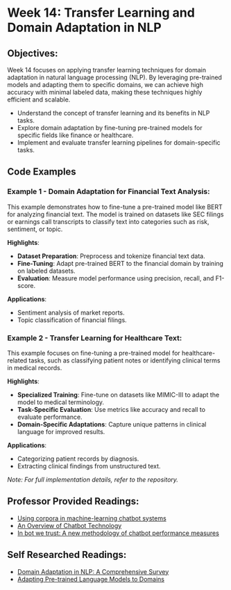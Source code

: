 # **Week 14: Transfer Learning and Domain Adaptation in NLP**

## **Objectives:**

Week 14 focuses on applying transfer learning techniques for domain adaptation in natural language processing (NLP). By leveraging pre-trained models and adapting them to specific domains, we can achieve high accuracy with minimal labeled data, making these techniques highly efficient and scalable.

- Understand the concept of transfer learning and its benefits in NLP tasks.
- Explore domain adaptation by fine-tuning pre-trained models for specific fields like finance or healthcare.
- Implement and evaluate transfer learning pipelines for domain-specific tasks.

## **Code Examples**

### Example 1 - Domain Adaptation for Financial Text Analysis:
This example demonstrates how to fine-tune a pre-trained model like BERT for analyzing financial text. The model is trained on datasets like SEC filings or earnings call transcripts to classify text into categories such as risk, sentiment, or topic.

**Highlights**:
- **Dataset Preparation**: Preprocess and tokenize financial text data.
- **Fine-Tuning**: Adapt pre-trained BERT to the financial domain by training on labeled datasets.
- **Evaluation**: Measure model performance using precision, recall, and F1-score.

**Applications**:
- Sentiment analysis of market reports.
- Topic classification of financial filings.

### Example 2 - Transfer Learning for Healthcare Text:
This example focuses on fine-tuning a pre-trained model for healthcare-related tasks, such as classifying patient notes or identifying clinical terms in medical records.

**Highlights**:
- **Specialized Training**: Fine-tune on datasets like MIMIC-III to adapt the model to medical terminology.
- **Task-Specific Evaluation**: Use metrics like accuracy and recall to evaluate performance.
- **Domain-Specific Adaptations**: Capture unique patterns in clinical language for improved results.

**Applications**:
- Categorizing patient records by diagnosis.
- Extracting clinical findings from unstructured text.

*Note: For full implementation details, refer to the repository.*  

## **Professor Provided Readings:**

- [Using corpora in machine-learning chatbot systems]([https://ruder.io/transfer-learning/](https://d1wqtxts1xzle7.cloudfront.net/47822392/Using_corpora_in_machine-learning_chatbo20160805-6451-13l2mjr-libre.pdf?1470426979=&response-content-disposition=inline%3B+filename%3DUsing_corpora_in_machine_learning_chatbo.pdf&Expires=1691349264&Signature=Ndyv2Bz9KIEWavyG3ZOXbGkhtJKibBRSobPXdMIyp6Od9M8-Z3X-5~iA2nogQRe11U8DlL9ZBsybO3hy1LF4~9TKJ~COeoqyP1gKce5l4ijn4RHgL9l~Q28Y5YBvm-tPiFPNn-tjlRnakuO8HEvgHNJfmUL82yXkyR-fk3VUAqSmReUcUztbzcHC~f6G-GYz0yBVZzH9cEgbbB6L13tkXnOUArCbr4leVDRdGVgXGNRWiu0ZNjb~lAVpkOjEqwY9JIZI53-hJXXVbrXPkeuEu-Pborr-0nze2zEBA1COlATMQLPP-ggj2IXCIILtT538WKrPpD22dYuCXf4FxYlwjg__&Key-Pair-Id=APKAJLOHF5GGSLRBV4ZA))
- [An Overview of Chatbot Technology]([https://arxiv.org/abs/2005.14165](https://link.springer.com/chapter/10.1007/978-3-030-49186-4_31))
- [In bot we trust: A new methodology of chatbot performance measures](https://d1wqtxts1xzle7.cloudfront.net/60691006/1-s2.0-S000768131930117X-main20190924-129154-1x6yb13-libre.pdf?1569347288=&response-content-disposition=inline%3B+filename%3DIn_bot_we_trust_A_new_methodology_ofchat.pdf&Expires=1691349386&Signature=Z8gVCqvYDuCDQ~SDS8ixoO1jF4ccifVsZHFLwgAQt4CoICeDk3PaATpcAiauSlvF~bXED8rg5-48d-XpnqmSKyR-5H0NBMVdoo954FDvdEpCZiIOOwpepZ5Y6qU8M4ydoM5u9mp1kSbM02erUv6jLq2p9vgcIPisT1cMBAT10MnAXoEC17jxdv2Le-hjEuKqpwnHqQGRJEW54jQ~Usr6c9q~hBEQiiM7MabxVavwbgPp1MlLcbWvPYO2yMvECAYgJpIDd-w2ovBOljAzeXVEdqcA2NPYA3OxRiFaJqEoiSTEOTrGOBgY5W~IHOG~FFtGGHxXQr8aEBO9hrlVNPzH2g__&Key-Pair-Id=APKAJLOHF5GGSLRBV4ZA)


## **Self Researched Readings:**

- [Domain Adaptation in NLP: A Comprehensive Survey](https://arxiv.org/abs/2007.01467)
- [Adapting Pre-trained Language Models to Domains](https://arxiv.org/abs/1908.05221)
